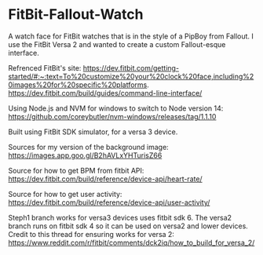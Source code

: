 # FitBit-Fallout-Watch
A watch face for FitBit watches that is in the style of a PipBoy from Fallout. I use the FitBit Versa 2 and wanted to create a custom Fallout-esque interface.

Refrenced FitBit's site: https://dev.fitbit.com/getting-started/#:~:text=To%20customize%20your%20clock%20face,including%20images%20for%20specific%20platforms.
https://dev.fitbit.com/build/guides/command-line-interface/

Using Node.js and NVM for windows to switch to Node version 14:
    https://github.com/coreybutler/nvm-windows/releases/tag/1.1.10
    
Built using FitBit SDK simulator, for a versa 3 device.

Sources for my version of the background image:
    https://images.app.goo.gl/B2hAVLxYHTurisZ66
    
Source for how to get BPM from fitbit API:
    https://dev.fitbit.com/build/reference/device-api/heart-rate/

Source for how to get user activity:
    https://dev.fitbit.com/build/reference/device-api/user-activity/

Steph1 branch works for versa3 devices uses fitbit sdk 6. The versa2 branch runs on fitbit sdk 4 so it can be used on versa2 and lower devices.
    Credit to this thread for ensuring works for versa 2:       
        https://www.reddit.com/r/fitbit/comments/dck2iq/how_to_build_for_versa_2/
